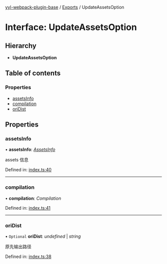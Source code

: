 [yyl-webpack-plugin-base](../README.md) / [Exports](../modules.md) / UpdateAssetsOption

# Interface: UpdateAssetsOption

## Hierarchy

* **UpdateAssetsOption**

## Table of contents

### Properties

- [assetsInfo](updateassetsoption.md#assetsinfo)
- [compilation](updateassetsoption.md#compilation)
- [oriDist](updateassetsoption.md#oridist)

## Properties

### assetsInfo

• **assetsInfo**: [*AssetsInfo*](assetsinfo.md)

assets 信息

Defined in: [index.ts:40](https://github.com/jackness1208/yyl-webpack-plugin-base/blob/f86be42/src/index.ts#L40)

___

### compilation

• **compilation**: *Compilation*

Defined in: [index.ts:41](https://github.com/jackness1208/yyl-webpack-plugin-base/blob/f86be42/src/index.ts#L41)

___

### oriDist

• `Optional` **oriDist**: *undefined* \| *string*

原先输出路径

Defined in: [index.ts:38](https://github.com/jackness1208/yyl-webpack-plugin-base/blob/f86be42/src/index.ts#L38)
